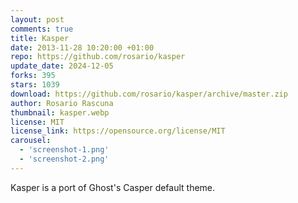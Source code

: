 ```yaml
---
layout: post
comments: true
title: Kasper
date: 2013-11-28 10:20:00 +01:00
repo: https://github.com/rosario/kasper
update_date: 2024-12-05
forks: 395
stars: 1039
download: https://github.com/rosario/kasper/archive/master.zip
author: Rosario Rascuna
thumbnail: kasper.webp
license: MIT
license_link: https://opensource.org/license/MIT
carousel:
  - 'screenshot-1.png'
  - 'screenshot-2.png'
---
```


Kasper is a port of Ghost's Casper default theme.
